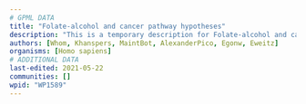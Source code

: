 ```yaml
---
# GPML DATA
title: "Folate-alcohol and cancer pathway hypotheses"
description: "This is a temporary description for Folate-alcohol and cancer pathway hypotheses"
authors: [Whom, Khanspers, MaintBot, AlexanderPico, Egonw, Eweitz]
organisms: [Homo sapiens]
# ADDITIONAL DATA
last-edited: 2021-05-22
communities: []
wpid: "WP1589"
---
```

